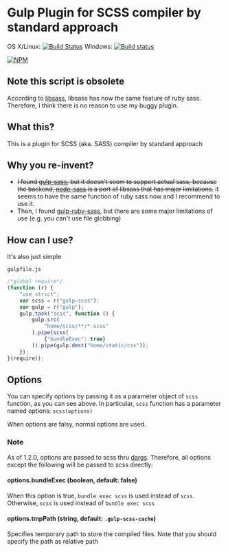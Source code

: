 # Gulp Plugin for SCSS compiler by standard approach

OS X/Linux: [![Build Status](https://travis-ci.org/Forumouth/gulp-scss.svg?branch=master)](https://travis-ci.org/Forumouth/gulp-scss)
Windows: [![Build status](https://ci.appveyor.com/api/projects/status/t756bxbt0nr4ekid/branch/master?svg=true)](https://ci.appveyor.com/project/hiroaki-yamamoto/gulp-scss/branch/master)

[![NPM](https://nodei.co/npm/gulp-scss.png?downloads=true&downloadRank=true&stars=true)](https://nodei.co/npm/gulp-scss/)

## Note this script is obsolete
According to [libsass](http://sass-compatibility.github.io/), libsass has now the
same feature of ruby sass. Therefore, I think there is no reason to use my buggy plugin.

## What this?
This is a plugin for SCSS (aka. SASS) compiler by standard approach

## Why you re-invent?
* ~~I found [gulp-sass](https://github.com/dlmanning/gulp-sass), but it doesn't
  seem to support actual sass, because the backend, [node-sass](https://github.com/sass/node-sass) is a port of libsass that has major limitations.~~ it seems to have the same function of ruby sass now and I recommend to use it.
* Then, I found [gulp-ruby-sass](https://github.com/sindresorhus/gulp-ruby-sass),
  but there are some major limitations of use (e.g. you can't use file globbing)

## How can I use?
It's also just simple

`gulpfile.js`

```JavaScript
/*global require*/
(function (r) {
    "use strict";
    var scss = r("gulp-scss");
    var gulp = r("gulp");
    gulp.task("scss", function () {
        gulp.src(
            "home/scss/**/*.scss"
        ).pipe(scss(
            {"bundleExec": true}
        )).pipe(gulp.dest("home/static/css"));
    });
}(require));
```

## Options
You can specify options by passing it as a parameter object of `scss` function,
as you can see above. In particular, `scss` function has a parameter named options:
`scss(options)`

When options are falsy, normal options are used.

### Note
As of 1.2.0, options are passed to scss thru
[dargs](https://github.com/sindresorhus/dargs).
Therefore, all options except the following will be passed to scss directly:

#### options.bundleExec (boolean, default: false)
When this option is true, `bundle exec scss` is used instead of `scss`. Otherwise,
`scss` is used instead of `bundle exec scss`

#### options.tmpPath (string, default: `.gulp-scss-cache`)
Specifies temporary path to store the compiled files.
Note that you should specify the path as relative path
